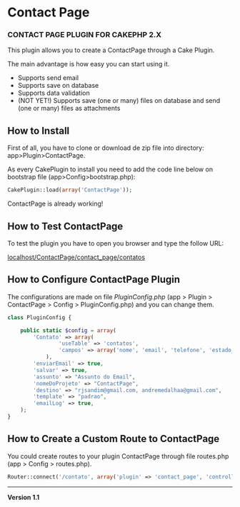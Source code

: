 # Contact Page

### CONTACT PAGE PLUGIN FOR CAKEPHP 2.X

This plugin allows you to create a ContactPage through a Cake Plugin.

The main advantage is how easy you can start using it. 

- Supports send email
- Supports save on database
- Supports data validation 
- (NOT YET!) Supports save (one or many) files on database and send (one or many) files as attachments

## How to Install ##

First of all, you have to clone or download de zip file into directory: app>Plugin>ContactPage.

As every CakePlugin to install you need to add the code line below on bootstrap file (app>Config>bootstrap.php):

```php
CakePlugin::load(array('ContactPage'));
```
ContactPage is already working!

## How to Test ContactPage ##

To test the plugin you have to open you browser and type the follow URL:

[localhost/ContactPage/contact_page/contatos](localhost/ContactPage/contact_page/contatos "localhost/ContactPage/contact_page/contatos")


## How to Configure ContactPage Plugin ##

The configurations are made on file *PluginConfig.php* (app > Plugin > ContactPage > Config > PluginConfig.php) and you can change them.

```php
class PluginConfig {

	public static $config = array(
		'Contato' => array(
				'useTable' => 'contatos',
				'campos' => array('nome', 'email', 'telefone', 'estado_id', 'cidade_id', 'mensagem', 'nobot'),
			),
		'enviarEmail' => true,
		'salvar' => true,
		'assunto' => "Assunto do Email",
		'nomeDoProjeto' => "ContactPage",
		'destino' => "rjsandim@gmail.com, andremedalhaa@gmail.com",
		'template' => "padrao",
		'emailLog' => true,
	);
}
```

## How to Create a Custom Route to ContactPage ##

You could create routes to your plugin ContactPage through file routes.php (app > Config > routes.php).

```php
Router::connect('/contato', array('plugin' => 'contact_page', 'controller' => 'contatos', 'action' => 'index'));
```


----------

**Version 1.1**